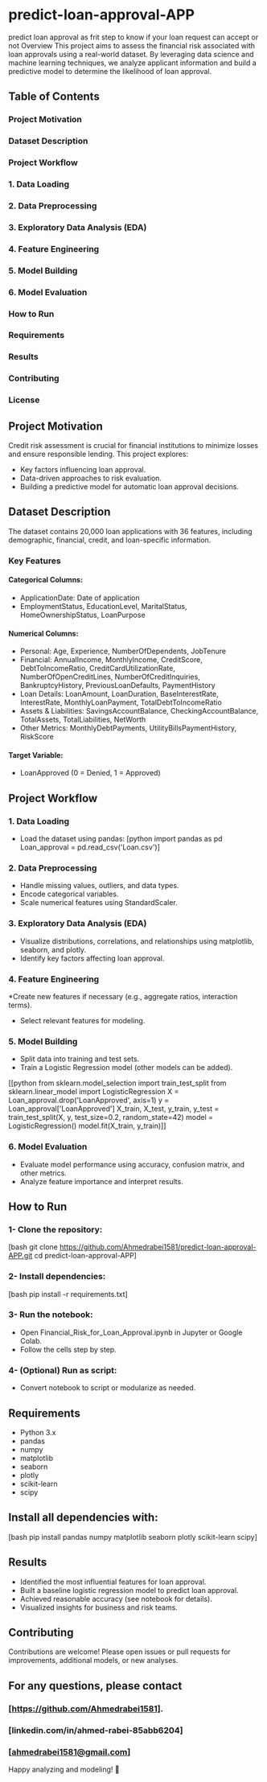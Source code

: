 # predict-loan-approval-APP
predict loan approval as frit step to know if your loan request can accept or not
Overview
This project aims to assess the financial risk associated with loan approvals using a real-world dataset. By leveraging data science and machine learning techniques, we analyze applicant information and build a predictive model to determine the likelihood of loan approval.

## Table of Contents
### Project Motivation
### Dataset Description
### Project Workflow

### 1. Data Loading
### 2. Data Preprocessing
### 3. Exploratory Data Analysis (EDA)
### 4. Feature Engineering
### 5. Model Building
### 6. Model Evaluation

### How to Run
### Requirements
### Results
### Contributing
### License

## Project Motivation
Credit risk assessment is crucial for financial institutions to minimize losses and ensure responsible lending. This project explores:
* Key factors influencing loan approval.
* Data-driven approaches to risk evaluation.
* Building a predictive model for automatic loan approval decisions.

## Dataset Description
The dataset contains 20,000 loan applications with 36 features, including demographic, financial, credit, and loan-specific information.
### Key Features
#### Categorical Columns:
* ApplicationDate: Date of application
* EmploymentStatus, EducationLevel, MaritalStatus, HomeOwnershipStatus, LoanPurpose
#### Numerical Columns:
* Personal: Age, Experience, NumberOfDependents, JobTenure
* Financial: AnnualIncome, MonthlyIncome, CreditScore, DebtToIncomeRatio, CreditCardUtilizationRate, NumberOfOpenCreditLines, NumberOfCreditInquiries, BankruptcyHistory, PreviousLoanDefaults, PaymentHistory
* Loan Details: LoanAmount, LoanDuration, BaseInterestRate, InterestRate, MonthlyLoanPayment, TotalDebtToIncomeRatio
* Assets & Liabilities: SavingsAccountBalance, CheckingAccountBalance, TotalAssets, TotalLiabilities, NetWorth
* Other Metrics: MonthlyDebtPayments, UtilityBillsPaymentHistory, RiskScore
#### Target Variable:
* LoanApproved (0 = Denied, 1 = Approved)

## Project Workflow
### 1. Data Loading
- Load the dataset using pandas:
[python
import pandas as pd
Loan_approval = pd.read_csv('Loan.csv')]
### 2. Data Preprocessing
* Handle missing values, outliers, and data types.
* Encode categorical variables.
* Scale numerical features using StandardScaler.
### 3. Exploratory Data Analysis (EDA)
* Visualize distributions, correlations, and relationships using matplotlib, seaborn, and plotly.
* Identify key factors affecting loan approval.
### 4. Feature Engineering
*Create new features if necessary (e.g., aggregate ratios, interaction terms).
* Select relevant features for modeling.
### 5. Model Building
* Split data into training and test sets.
* Train a Logistic Regression model (other models can be added).

[[python
from sklearn.model_selection import train_test_split
from sklearn.linear_model import LogisticRegression
X = Loan_approval.drop('LoanApproved', axis=1)
y = Loan_approval['LoanApproved']
X_train, X_test, y_train, y_test = train_test_split(X, y, test_size=0.2, random_state=42)
model = LogisticRegression()
model.fit(X_train, y_train)]]
### 6. Model Evaluation
* Evaluate model performance using accuracy, confusion matrix, and other metrics.
* Analyze feature importance and interpret results.

## How to Run
### 1- Clone the repository:
[bash
git clone https://github.com/Ahmedrabei1581/predict-loan-approval-APP.git
cd predict-loan-approval-APP]
### 2- Install dependencies:
[bash
pip install -r requirements.txt]
### 3- Run the notebook:
* Open Financial_Risk_for_Loan_Approval.ipynb in Jupyter or Google Colab.
* Follow the cells step by step.
### 4- (Optional) Run as script:
* Convert notebook to script or modularize as needed.

## Requirements
* Python 3.x
* pandas
* numpy
* matplotlib
* seaborn
* plotly
* scikit-learn
* scipy
## Install all dependencies with:
[bash
pip install pandas numpy matplotlib seaborn plotly scikit-learn scipy]
## Results
* Identified the most influential features for loan approval.
* Built a baseline logistic regression model to predict loan approval.
* Achieved reasonable accuracy (see notebook for details).
* Visualized insights for business and risk teams.
## Contributing
Contributions are welcome! Please open issues or pull requests for improvements, additional models, or new analyses.

## For any questions, please contact 
### [https://github.com/Ahmedrabei1581].
### [linkedin.com/in/ahmed-rabei-85abb6204]
### [ahmedrabei1581@gmail.com]
Happy analyzing and modeling! 🚀

